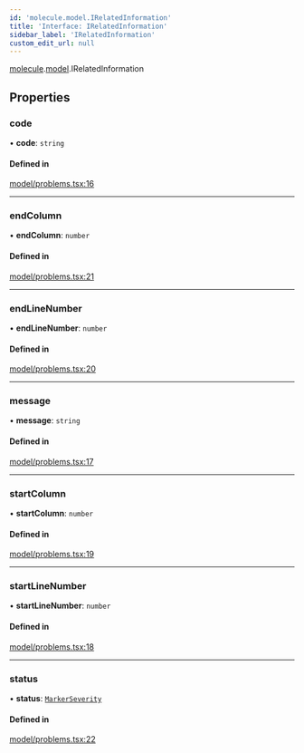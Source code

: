```yaml
---
id: 'molecule.model.IRelatedInformation'
title: 'Interface: IRelatedInformation'
sidebar_label: 'IRelatedInformation'
custom_edit_url: null
---
```


[molecule](../namespaces/molecule).[model](../namespaces/molecule.model).IRelatedInformation

## Properties

### code

• **code**: `string`

#### Defined in

[model/problems.tsx:16](https://github.com/DTStack/molecule/blob/927b7d39/src/model/problems.tsx#L16)

---

### endColumn

• **endColumn**: `number`

#### Defined in

[model/problems.tsx:21](https://github.com/DTStack/molecule/blob/927b7d39/src/model/problems.tsx#L21)

---

### endLineNumber

• **endLineNumber**: `number`

#### Defined in

[model/problems.tsx:20](https://github.com/DTStack/molecule/blob/927b7d39/src/model/problems.tsx#L20)

---

### message

• **message**: `string`

#### Defined in

[model/problems.tsx:17](https://github.com/DTStack/molecule/blob/927b7d39/src/model/problems.tsx#L17)

---

### startColumn

• **startColumn**: `number`

#### Defined in

[model/problems.tsx:19](https://github.com/DTStack/molecule/blob/927b7d39/src/model/problems.tsx#L19)

---

### startLineNumber

• **startLineNumber**: `number`

#### Defined in

[model/problems.tsx:18](https://github.com/DTStack/molecule/blob/927b7d39/src/model/problems.tsx#L18)

---

### status

• **status**: [`MarkerSeverity`](../enums/molecule.model.MarkerSeverity)

#### Defined in

[model/problems.tsx:22](https://github.com/DTStack/molecule/blob/927b7d39/src/model/problems.tsx#L22)
